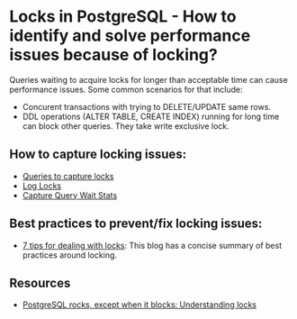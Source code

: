 # Locks in PostgreSQL - How to identify and solve performance issues because of locking?

Queries waiting to acquire locks for longer than acceptable time can cause performance issues. Some common scenarios for that include:
- Concurent transactions with trying to DELETE/UPDATE same rows.
- DDL operations (ALTER TABLE, CREATE INDEX) running for long time can block other queries. They take write exclusive lock.

## How to capture locking issues:
- [Queries to capture locks](https://wiki.postgresql.org/wiki/Lock_Monitoring)
- [Log Locks](https://pganalyze.com/blog/postgresql-log-monitoring-101-deadlocks-checkpoints-blocked-queries)
- [Capture Query Wait Stats](https://docs.microsoft.com/en-us/azure/postgresql/tutorial-monitor-and-tune)

##  Best practices to prevent/fix locking issues:
- [7 tips for dealing with locks](https://www.citusdata.com/blog/2018/02/22/seven-tips-for-dealing-with-postgres-locks/): This blog has a concise summary of best practices around locking.

## Resources
- [PostgreSQL rocks, except when it blocks: Understanding locks](https://www.citusdata.com/blog/2018/02/15/when-postgresql-blocks/)
